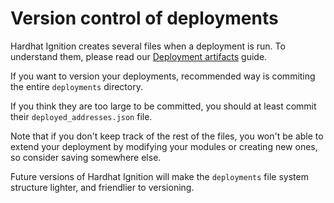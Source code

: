 # Version control of deployments

Hardhat Ignition creates several files when a deployment is run. To understand them, please read our [Deployment artifacts](./deployments.md) guide.

If you want to version your deployments, recommended way is commiting the entire `deployments` directory.

If you think they are too large to be committed, you should at least commit their `deployed_addresses.json` file.

Note that if you don't keep track of the rest of the files, you won't be able to extend your deployment by modifying your modules or creating new ones, so consider saving somewhere else.

Future versions of Hardhat Ignition will make the `deployments` file system structure lighter, and friendlier to versioning.
